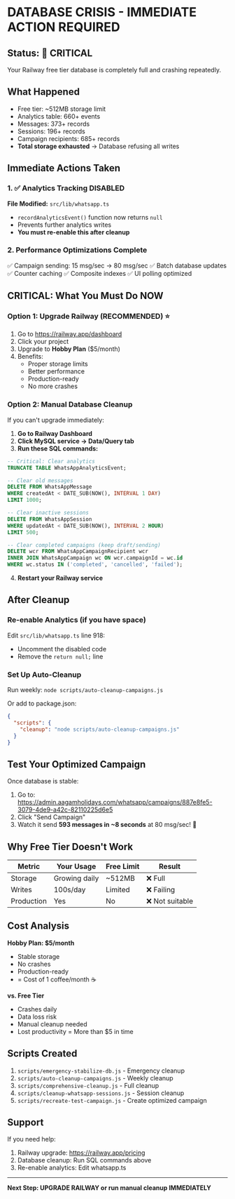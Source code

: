 # DATABASE CRISIS - IMMEDIATE ACTION REQUIRED

## Status: 🚨 CRITICAL

Your Railway free tier database is completely full and crashing repeatedly.

## What Happened
- Free tier: ~512MB storage limit
- Analytics table: 660+ events
- Messages: 373+ records
- Sessions: 196+ records  
- Campaign recipients: 685+ records
- **Total storage exhausted** → Database refusing all writes

## Immediate Actions Taken

### 1. ✅ Analytics Tracking DISABLED
**File Modified:** `src/lib/whatsapp.ts`
- `recordAnalyticsEvent()` function now returns `null`
- Prevents further analytics writes
- **You must re-enable this after cleanup**

### 2. Performance Optimizations Complete
✅ Campaign sending: 15 msg/sec → 80 msg/sec
✅ Batch database updates
✅ Counter caching
✅ Composite indexes
✅ UI polling optimized

## CRITICAL: What You Must Do NOW

### Option 1: Upgrade Railway (RECOMMENDED) ⭐
1. Go to https://railway.app/dashboard
2. Click your project
3. Upgrade to **Hobby Plan** ($5/month)
4. Benefits:
   - Proper storage limits
   - Better performance
   - Production-ready
   - No more crashes

### Option 2: Manual Database Cleanup
If you can't upgrade immediately:

1. **Go to Railway Dashboard**
2. **Click MySQL service → Data/Query tab**
3. **Run these SQL commands:**

```sql
-- Critical: Clear analytics
TRUNCATE TABLE WhatsAppAnalyticsEvent;

-- Clear old messages
DELETE FROM WhatsAppMessage 
WHERE createdAt < DATE_SUB(NOW(), INTERVAL 1 DAY) 
LIMIT 1000;

-- Clear inactive sessions
DELETE FROM WhatsAppSession 
WHERE updatedAt < DATE_SUB(NOW(), INTERVAL 2 HOUR) 
LIMIT 500;

-- Clear completed campaigns (keep draft/sending)
DELETE wcr FROM WhatsAppCampaignRecipient wcr
INNER JOIN WhatsAppCampaign wc ON wcr.campaignId = wc.id
WHERE wc.status IN ('completed', 'cancelled', 'failed');
```

4. **Restart your Railway service**

## After Cleanup

### Re-enable Analytics (if you have space)
Edit `src/lib/whatsapp.ts` line 918:
- Uncomment the disabled code
- Remove the `return null;` line

### Set Up Auto-Cleanup
Run weekly: `node scripts/auto-cleanup-campaigns.js`

Or add to package.json:
```json
{
  "scripts": {
    "cleanup": "node scripts/auto-cleanup-campaigns.js"
  }
}
```

## Test Your Optimized Campaign

Once database is stable:
1. Go to: https://admin.aagamholidays.com/whatsapp/campaigns/887e8fe5-3079-4de9-a42c-82110225d6e5
2. Click "Send Campaign"
3. Watch it send **593 messages in ~8 seconds** at 80 msg/sec! 🚀

## Why Free Tier Doesn't Work

| Metric | Your Usage | Free Limit | Result |
|--------|-----------|------------|--------|
| Storage | Growing daily | ~512MB | ❌ Full |
| Writes | 100s/day | Limited | ❌ Failing |
| Production | Yes | No | ❌ Not suitable |

## Cost Analysis

**Hobby Plan: $5/month**
- Stable storage
- No crashes
- Production-ready
- = Cost of 1 coffee/month ☕

**vs. Free Tier**
- Crashes daily
- Data loss risk
- Manual cleanup needed
- Lost productivity = More than $5 in time

## Scripts Created

1. `scripts/emergency-stabilize-db.js` - Emergency cleanup
2. `scripts/auto-cleanup-campaigns.js` - Weekly cleanup
3. `scripts/comprehensive-cleanup.js` - Full cleanup
4. `scripts/cleanup-whatsapp-sessions.js` - Session cleanup
5. `scripts/recreate-test-campaign.js` - Create optimized campaign

## Support

If you need help:
1. Railway upgrade: https://railway.app/pricing
2. Database cleanup: Run SQL commands above
3. Re-enable analytics: Edit whatsapp.ts

---

**Next Step: UPGRADE RAILWAY or run manual cleanup IMMEDIATELY**
